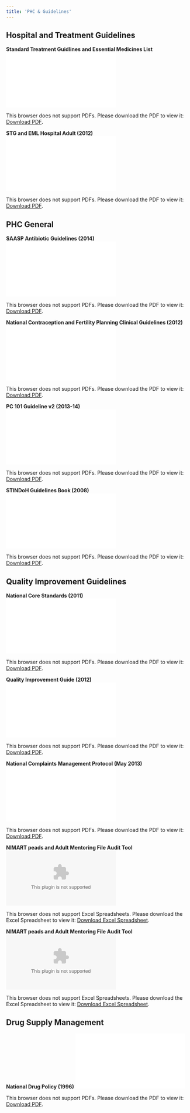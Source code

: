 ```yaml
---
title: 'PHC & Guidelines'
---
```

## Hospital and Treatment Guidelines
**Standard Treatment Guidlines and Essential Medicines List**
<object data="/pdfs/phc-guidelines/Standard treatment guidlines and essential medicines list.pdf" type="application/pdf" width="100%" height="800px">
    <embed src="/pdfs/phc-guidelines/Standard treatment guidlines and essential medicines list.pdf">
        <p>This browser does not support PDFs. Please download the PDF to view it: <a href="/pdfs/phc-guidelines/Standard treatment guidlines and essential medicines list.pdf">Download PDF</a>.</p>
    </embed>
</object>

**STG and EML Hospital Adult (2012)**
<object data="/pdfs/phc-guidelines/STG and EML_Hospital_Adult_2012c.pdf" type="application/pdf" width="100%" height="800px">
    <embed src="/pdfs/phc-guidelines/STG and EML_Hospital_Adult_2012c.pdf">
        <p>This browser does not support PDFs. Please download the PDF to view it: <a href="/pdfs/phc-guidelines/STG and EML_Hospital_Adult_2012c.pdf">Download PDF</a>.</p>
    </embed>
</object>

## PHC General
**SAASP Antibiotic Guidelines (2014)**
<object data="/pdfs/phc-guidelines/saasp_antibiotic_guidelines_2014.compressed.pdf" type="application/pdf" width="100%" height="800px">
    <embed src="/pdfs/phc-guidelines/saasp_antibiotic_guidelines_2014.compressed.pdf">
        <p>This browser does not support PDFs. Please download the PDF to view it: <a href="/pdfs/phc-guidelines/saasp_antibiotic_guidelines_2014.compressed.pdf">Download PDF</a>.</p>
    </embed>
</object>

**National Contraception and Fertility Planning Clinical Guidelines (2012)**
<object data="/pdfs/phc-guidelines/national contraception and fertility planning-clinical-guidelines 2012 .pdf" type="application/pdf" width="100%" height="800px">
    <embed src="/pdfs/phc-guidelines/national contraception and fertility planning-clinical-guidelines 2012 .pdf">
        <p>This browser does not support PDFs. Please download the PDF to view it: <a href="/pdfs/phc-guidelines/national contraception and fertility planning-clinical-guidelines 2012 .pdf">Download PDF</a>.</p>
    </embed>
</object>

**PC 101 Guideline v2 (2013-14)**
<object data="/pdfs/phc-guidelines/PC 101 Guideline v2 2013 14.pdf" type="application/pdf" width="100%" height="800px">
    <embed src="/pdfs/phc-guidelines/PC 101 Guideline v2 2013 14.pdf">
        <p>This browser does not support PDFs. Please download the PDF to view it: <a href="/pdfs/phc-guidelines/PC 101 Guideline v2 2013 14.pdf">Download PDF</a>.</p>
    </embed>
</object>

**STINDoH Guidelines Book (2008)**
<object data="/pdfs/phc-guidelines/STINDoHGuidelinesBook2008Edited.pdf" type="application/pdf" width="100%" height="800px">
    <embed src="/pdfs/phc-guidelines/STINDoHGuidelinesBook2008Edited.pdf">
        <p>This browser does not support PDFs. Please download the PDF to view it: <a href="/pdfs/phc-guidelines/STINDoHGuidelinesBook2008Edited.pdf">Download PDF</a>.</p>
    </embed>
</object>

## Quality Improvement Guidelines
**National Core Standards (2011)**
<object data="/pdfs/phc-guidelines/1. National Core Standards 2011.pdf" type="application/pdf" width="100%" height="800px">
    <embed src="/pdfs/phc-guidelines/1. National Core Standards 2011.pdf">
        <p>This browser does not support PDFs. Please download the PDF to view it: <a href="/pdfs/phc-guidelines/1. National Core Standards 2011.pdf">Download PDF</a>.</p>
    </embed>
</object>

**Quality Improvement Guide (2012)**
<object data="/pdfs/phc-guidelines/2. Quality Improvement Guide 2012.pdf" type="application/pdf" width="100%" height="800px">
    <embed src="/pdfs/phc-guidelines/2. Quality Improvement Guide 2012.pdf">
        <p>This browser does not support PDFs. Please download the PDF to view it: <a href="/pdfs/phc-guidelines/2. Quality Improvement Guide 2012.pdf">Download PDF</a>.</p>
    </embed>
</object>

**National Complaints Management Protocol (May 2013)**
<object data="/pdfs/phc-guidelines/3. National Complaints Management Protocol _May 2013.pdf" type="application/pdf" width="100%" height="800px">
    <embed src="/pdfs/phc-guidelines/3. National Complaints Management Protocol _May 2013.pdf">
        <p>This browser does not support PDFs. Please download the PDF to view it: <a href="/pdfs/phc-guidelines/3. National Complaints Management Protocol _May 2013.pdf">Download PDF</a>.</p>
    </embed>
</object>

**NIMART peads and Adult Mentoring File Audit Tool**
<object data="/pdfs/phc-guidelines/4. NIMART peads and Adult mentoring file audit tool.xlsx" type="application/vnd.openxmlformats-officedocument.spreadsheetml.sheet" width="100%" height="800px">
    <embed src="/pdfs/phc-guidelines/4. NIMART peads and Adult mentoring file audit tool.xlsx">
        <p>This browser does not support Excel Spreadsheets. Please download the Excel Spreadsheet to view it: <a href="/pdfs/phc-guidelines/4. NIMART peads and Adult mentoring file audit tool.xlsx">Download Excel Spreadsheet</a>.</p>
    </embed>
</object>

**NIMART peads and Adult Mentoring File Audit Tool**
<object data="/pdfs/phc-guidelines/5. TBHIV Register_Audit_Tool_v11.xlsx" type="application/vnd.openxmlformats-officedocument.spreadsheetml.sheet" width="100%" height="800px">
    <embed src="/pdfs/phc-guidelines/5. TBHIV Register_Audit_Tool_v11.xlsx">
        <p>This browser does not support Excel Spreadsheets. Please download the Excel Spreadsheet to view it: <a href="/pdfs/phc-guidelines/5. TBHIV Register_Audit_Tool_v11.xlsx">Download Excel Spreadsheet</a>.</p>
    </embed>
</object>

<!-- **Register Audit Tool - ITECH SA SURE SOP with Excel Tool**
<object data="/pdfs/phc-guidelines/6. Register Audit tool_ ITECH_SA SURE_SOP with Excel Tool.docx" type="application/vnd.openxmlformats-officedocument.wordprocessingml.document" width="100%" height="800px">
    <embed src="/pdfs/phc-guidelines/6. Register Audit tool_ ITECH_SA SURE_SOP with Excel Tool.docx">
        <p>This browser does not support PDFs. Please download the PDF to view it: <a href="/pdfs/phc-guidelines/6. Register Audit tool_ ITECH_SA SURE_SOP with Excel Tool.docx">Download PDF</a>.</p>
    </embed>
</object> -->

## Drug Supply Management
**National Drug Policy (1996)**
<object data="/pdfs/phc-guidelines/National Drug Policy 1996.pdf" type="application/pdf" width="100%" height="800px">
    <embed src="/pdfs/phc-guidelines/National Drug Policy 1996.pdf">
        <p>This browser does not support PDFs. Please download the PDF to view it: <a href="/pdfs/phc-guidelines/National Drug Policy 1996.pdf">Download PDF</a>.</p>
    </embed>
</object>

<!--
    This is a comment and is not displayed on the website. Do not alter this text between arrows (->).
    To change the content in this file, simply retype/ copy+paste any text above, as you would in a normal text file/ word document.

    Do not change the "title:" title, or the ---. Only change the text inside '' for that section.

    The hashtag ( # ) symbols followed by a space and then text show a heading. The more #s you have, the smaller/"less important" the heading. You can add up to 6 # but we suggest max 4 #. make sure each heading is on a separate line.

    The text surrounded by double  stars ( ** ) with no spaces shows bold text. 

    PDF of a resorce page:

    <object data="/pdfs/[FILE PATH TO YOUR PDF]" type="application/pdf" width="100%" height="800px">
        <embed src="/pdfs/[FILE PATH TO YOUR PDF]">
            <p>This browser does not support PDFs. Please download the PDF to view it: <a href="/pdfs/[FILE PATH TO YOUR PDF]">Download PDF</a>.</p>
        </embed>
    </object> 

    Please refer to the "HOW TO USE" or "HOW TO USE SHORT" files for more information.
 -->